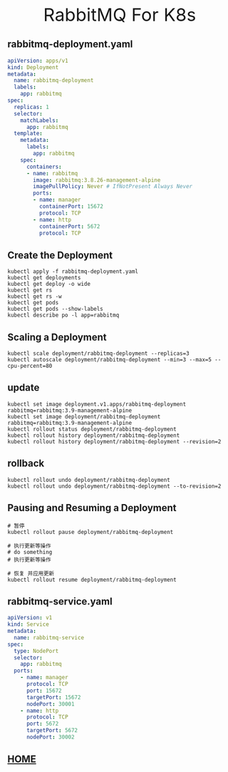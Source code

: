 <div style="text-align: center;font-size: 40px;">RabbitMQ For K8s</div>

## rabbitmq-deployment.yaml

```yaml
apiVersion: apps/v1
kind: Deployment
metadata:
  name: rabbitmq-deployment
  labels:
    app: rabbitmq
spec:
  replicas: 1
  selector:
    matchLabels:
      app: rabbitmq
  template:
    metadata:
      labels:
        app: rabbitmq
    spec:
      containers:
      - name: rabbitmq
        image: rabbitmq:3.8.26-management-alpine
        imagePullPolicy: Never # IfNotPresent Always Never
        ports:
        - name: manager
          containerPort: 15672
          protocol: TCP
        - name: http
          containerPort: 5672
          protocol: TCP
```

## Create the Deployment

```shell
kubectl apply -f rabbitmq-deployment.yaml
kubectl get deployments
kubectl get deploy -o wide
kubectl get rs
kubectl get rs -w
kubectl get pods
kubectl get pods --show-labels
kubectl describe po -l app=rabbitmq
```

## Scaling a Deployment

```shell
kubectl scale deployment/rabbitmq-deployment --replicas=3
kubectl autoscale deployment/rabbitmq-deployment --min=3 --max=5 --cpu-percent=80
```

## update

```shell
kubectl set image deployment.v1.apps/rabbitmq-deployment rabbitmq=rabbitmq:3.9-management-alpine
kubectl set image deployment/rabbitmq-deployment rabbitmq=rabbitmq:3.9-management-alpine
kubectl rollout status deployment/rabbitmq-deployment
kubectl rollout history deployment/rabbitmq-deployment
kubectl rollout history deployment/rabbitmq-deployment --revision=2
```

## rollback

```shell
kubectl rollout undo deployment/rabbitmq-deployment
kubectl rollout undo deployment/rabbitmq-deployment --to-revision=2
```

## Pausing and Resuming a Deployment 

```shell
# 暂停
kubectl rollout pause deployment/rabbitmq-deployment

# 执行更新等操作
# do something 
# 执行更新等操作

# 恢复 并应用更新
kubectl rollout resume deployment/rabbitmq-deployment
```

## rabbitmq-service.yaml

```yaml
apiVersion: v1
kind: Service
metadata:
  name: rabbitmq-service
spec:
  type: NodePort
  selector:
    app: rabbitmq
  ports:
    - name: manager
      protocol: TCP
      port: 15672
      targetPort: 15672
      nodePort: 30001
    - name: http
      protocol: TCP
      port: 5672
      targetPort: 5672
      nodePort: 30002
```

## [HOME](../../../index.md)